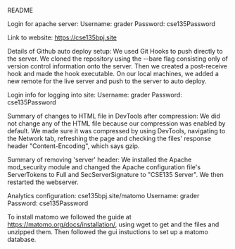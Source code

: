 README

Login for apache server:
Username: grader
Password: cse135Password

Link to website:
https://cse135bpj.site

Details of Github auto deploy setup:
We used Git Hooks to push directly to the server. We cloned the
repository using the --bare flag consisting only of version control
information onto the server. Then we created a post-receive hook and
made the hook executable. On our local machines, we added a new remote
for the live server and push to the server to auto deploy.

Login info for logging into site:
Username: grader
Password: cse135Password

Summary of changes to HTML file in DevTools after compression:
We did not change any of the HTML file because our compression was
enabled by default. We made sure it was compressed by using DevTools,
navigating to the Network tab, refreshing the page and checking the
files' response header "Content-Encoding", which says gzip.

Summary of removing 'server' header:
We installed the Apache mod_security module and changed the Apache
configuration file's ServerTokens to Full and SecServerSignature to
"CSE135 Server". We then restarted the webserver.


Analytics configuration:
cse135bpj.site/matomo
Username: grader
Password: cse135Password


To install matomo we followed the guide at https://matomo.org/docs/installation/,
using wget to get and the files and unzipped them. Then followed the gui 
instuctions to set up a matomo database.

